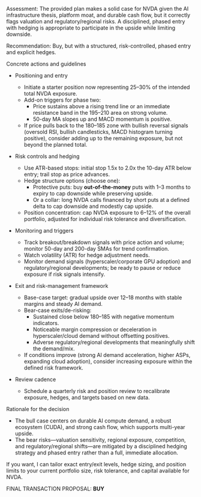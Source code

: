 Assessment: The provided plan makes a solid case for NVDA given the AI infrastructure thesis, platform moat, and durable cash flow, but it correctly flags valuation and regulatory/regional risks. A disciplined, phased entry with hedging is appropriate to participate in the upside while limiting downside.

Recommendation: Buy, but with a structured, risk-controlled, phased entry and explicit hedges.

Concrete actions and guidelines

- Positioning and entry
  - Initiate a starter position now representing 25–30% of the intended total NVDA exposure.
  - Add-on triggers for phase two:
    - Price sustains above a rising trend line or an immediate resistance band in the 195–210 area on strong volume.
    - 50-day MA slopes up and MACD momentum is positive.
  - If price pulls back to the 180–185 zone with bullish reversal signals (oversold RSI, bullish candlesticks, MACD histogram turning positive), consider adding up to the remaining exposure, but not beyond the planned total.

- Risk controls and hedging
  - Use ATR-based stops: initial stop 1.5x to 2.0x the 10-day ATR below entry; trail stop as price advances.
  - Hedge structure options (choose one):
    - Protective puts: buy **out-of-the-money** puts with 1–3 months to expiry to cap downside while preserving upside.
    - Or a collar: long NVDA calls financed by short puts at a defined delta to cap downside and modestly cap upside.
  - Position concentration: cap NVDA exposure to 6–12% of the overall portfolio, adjusted for individual risk tolerance and diversification.

- Monitoring and triggers
  - Track breakout/breakdown signals with price action and volume; monitor 50-day and 200-day SMAs for trend confirmation.
  - Watch volatility (ATR) for hedge adjustment needs.
  - Monitor demand signals (hyperscaler/corporate GPU adoption) and regulatory/regional developments; be ready to pause or reduce exposure if risk signals intensify.

- Exit and risk-management framework
  - Base-case target: gradual upside over 12–18 months with stable margins and steady AI demand.
  - Bear-case exits/de-risking:
    - Sustained close below 180–185 with negative momentum indicators.
    - Noticeable margin compression or deceleration in hyperscaler/cloud demand without offsetting positives.
    - Adverse regulatory/regional developments that meaningfully shift the demand/mix.
  - If conditions improve (strong AI demand acceleration, higher ASPs, expanding cloud adoption), consider increasing exposure within the defined risk framework.

- Review cadence
  - Schedule a quarterly risk and position review to recalibrate exposure, hedges, and targets based on new data.

Rationale for the decision
- The bull case centers on durable AI compute demand, a robust ecosystem (CUDA), and strong cash flow, which supports multi-year upside.
- The bear risks—valuation sensitivity, regional exposure, competition, and regulatory/regional shifts—are mitigated by a disciplined hedging strategy and phased entry rather than a full, immediate allocation.

If you want, I can tailor exact entry/exit levels, hedge sizing, and position limits to your current portfolio size, risk tolerance, and capital available for NVDA. 

FINAL TRANSACTION PROPOSAL: **BUY**